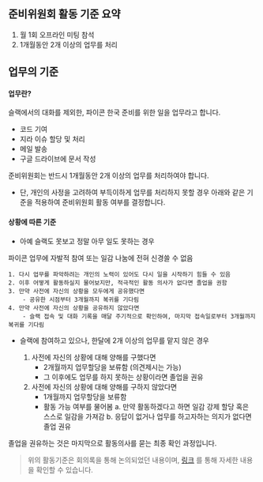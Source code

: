## 준비위원회 활동 기준 요약
1. 월 1회 오프라인 미팅 참석
2. 1개월동안 2개 이상의 업무를 처리

## 업무의 기준

#### 업무란?
슬랙에서의 대화를 제외한, 파이콘 한국 준비를 위한 일을 업무라고 합니다.
- 코드 기여
- 지라 이슈 할당 및 처리
- 메일 발송
- 구글 드라이브에 문서 작성

준비위원회는 반드시 1개월동안 2개 이상의 업무를 처리하여야 합니다.
- 단, 개인의 사정을 고려하여 부득이하게 업무를 처리하지 못할 경우 아래와 같은 기준을 적용하여 준비위원회 활동 여부를 결정합니다.

#### 상황에 따른 기준 
- 아예 슬랙도 못보고 정말 아무 일도 못하는 경우

파이콘 업무에 자발적 참여 또는 일감 나눔에 전혀 신경쓸 수 없음


    1. 다시 업무를 파악하려는 개인의 노력이 있어도 다시 일을 시작하기 힘들 수 있음 
    2. 이후 어떻게 활동하실지 물어보지만, 적극적인 활동 의사가 없다면 졸업을 권함
    3. 만약 사전에 자신의 상황을 모두에게 공유했다면
        - 공유한 시점부터 3개월까지 복귀를 기다림
    4. 만약 사전에 자신의 상황을 공유하지 않았다면 
        - 슬랙 접속 및 대화 기록을 매달 주기적으로 확인하여, 마지막 접속일로부터 3개월까지 복귀를 기다림
        
- 슬랙에 참여하고 있으나, 한달에 2개 이상의 업무를 맡지 않은 경우


    1. 사전에 자신의 상황에 대해 양해를 구했다면
        - 2개월까지 업무할당을 보류함 (의견제시는 가능)
        - 그 이후에도 업무를 하지 못하는 상황이라면 졸업을 권유
    2. 사전에 자신의 상황에 대해 양해를 구하지 않았다면
        - 1개월까지 업무할당을 보류함
        - 활동 가능 여부를 물어봄
            a. 만약 활동하겠다고 하면 일감 강제 할당 혹은 스스로 일감을 가져감
            b. 응답이 없거나 업무를 하고자하는 의지가 없다면 졸업 권유


졸업을 권유하는 것은 마지막으로 활동의사를 묻는 최종 확인 과정입니다.

> 위의 활동기준은 회의록을 통해 논의되었던 내용이며, [링크](https://docs.google.com/document/d/1SDu2mDpS1QpmBL_FaldZBDtBSl69XYAmyO3ccVdEDso/edit) 를 통해 자세한 내용을 확인할 수 있습니다.